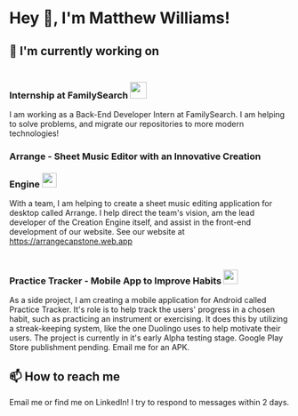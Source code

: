 # Hey 👋, I'm Matthew Williams!

## 🔭 I'm currently working on

### Internship at FamilySearch  <img src="https://github.com/Matthew-w56/matthew-w56/assets/26423158/8a6b47a9-643b-4ed2-b844-3db27c47fb0e" width="30px" style="margin-top: 20px" />

I am working as a Back-End Developer Intern at FamilySearch.  I am helping to solve problems, and migrate our repositories to more modern technologies!

### Arrange - Sheet Music Editor with an Innovative Creation Engine  <img src="https://github.com/Matthew-w56/matthew-w56/assets/26423158/4048c9b6-cd2c-4b9a-add0-561eda20ff53" width="26px" style="margin-top: 20px" />

With a team, I am helping to create a sheet music editing application for desktop called Arrange.  I help direct the team's vision, am the lead developer of the Creation Engine itself, and assist in the front-end development of our website. See our website at https://arrangecapstone.web.app

### Practice Tracker - Mobile App to Improve Habits  <img src="https://github.com/Matthew-w56/matthew-w56/assets/26423158/9f94b4d4-8d70-4fd4-8474-a62bc3837908" width="26px" style="margin-top: 20px" />

As a side project, I am creating a mobile application for Android called Practice Tracker.  It's role is to help track the users' progress in a chosen habit, such as practicing an instrument or exercising.  It does this by utilizing a streak-keeping system, like the one Duolingo uses to help motivate their users.  The project is currently in it's early Alpha testing stage.  Google Play Store publishment pending.  Email me for an APK.

## 📫 How to reach me

Email me or find me on LinkedIn!  I try to respond to messages within 2 days.

<!--
**Matthew-w56/matthew-w56** is a ✨ _special_ ✨ repository because its `README.md` (this file) appears on your GitHub profile.

Here are some ideas to get you started:

- 🔭 I’m currently working on ...
- 🌱 I’m currently learning ...
- 👯 I’m looking to collaborate on ...
- 🤔 I’m looking for help with ...
- 💬 Ask me about ...
- 📫 How to reach me: ...
- 😄 Pronouns: ...
- ⚡ Fun fact: ...
-->
